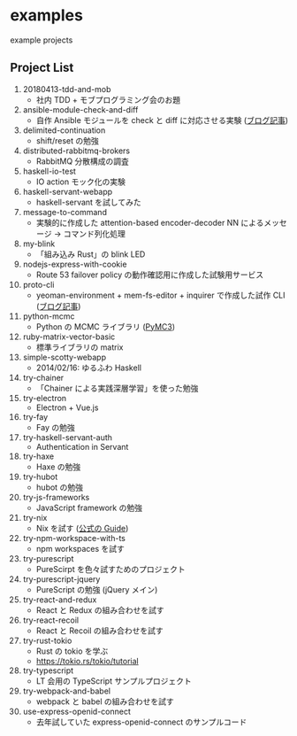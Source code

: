 examples
========

example projects

## Project List

1. 20180413-tdd-and-mob
    * 社内 TDD + モブプログラミング会のお題
1. ansible-module-check-and-diff
    * 自作 Ansible モジュールを check と diff に対応させる実験 ([ブログ記事](https://krdlab.hatenablog.com/entry/2018/05/29/080000))
1. delimited-continuation
    * shift/reset の勉強
1. distributed-rabbitmq-brokers
    * RabbitMQ 分散構成の調査
1. haskell-io-test
    * IO action モック化の実験
1. haskell-servant-webapp
    * haskell-servant を試してみた
1. message-to-command
    * 実験的に作成した attention-based encoder-decoder NN によるメッセージ → コマンド列化処理
1. my-blink
    * 「組み込み Rust」の blink LED
1. nodejs-express-with-cookie
    * Route 53 failover policy の動作確認用に作成した試験用サービス
1. proto-cli
    * yeoman-environment + mem-fs-editor + inquirer で作成した試作 CLI ([ブログ記事](https://krdlab.hatenablog.com/entry/2020/02/25/080000))
1. python-mcmc
    * Python の MCMC ライブラリ ([PyMC3](https://github.com/pymc-devs/pymc3))
1. ruby-matrix-vector-basic
    * 標準ライブラリの matrix
1. simple-scotty-webapp
    * 2014/02/16: ゆるふわ Haskell
1. try-chainer
    * 「Chainer による実践深層学習」を使った勉強
1. try-electron
    * Electron + Vue.js
1. try-fay
    * Fay の勉強
1. try-haskell-servant-auth
    * Authentication in Servant
1. try-haxe
    * Haxe の勉強
1. try-hubot
    * hubot の勉強
1. try-js-frameworks
    * JavaScript framework の勉強
1. try-nix
    * Nix を試す ([公式の Guide](https://nixos.org/manual/nix/stable/))
1. try-npm-workspace-with-ts
    * npm workspaces を試す
1. try-purescript
    * PureScirpt を色々試すためのプロジェクト
1. try-purescript-jquery
    * PureScript の勉強 (jQuery メイン)
1. try-react-and-redux
    * React と Redux の組み合わせを試す
1. try-react-recoil
    * React と Recoil の組み合わせを試す
1. try-rust-tokio
    * Rust の tokio を学ぶ
    * <https://tokio.rs/tokio/tutorial>
1. try-typescript
    * LT 会用の TypeScript サンプルプロジェクト
1. try-webpack-and-babel
    * webpack と babel の組み合わせを試す
1. use-express-openid-connect
    * 去年試していた express-openid-connect のサンプルコード
